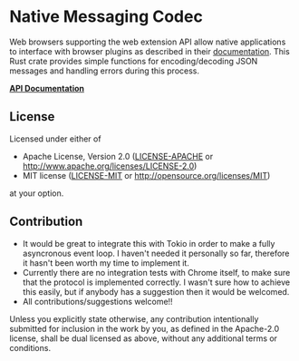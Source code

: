 # Native Messaging Codec

Web browsers supporting the web extension API allow native applications to interface with browser plugins as described in their [documentation](https://developer.chrome.com/extensions/nativeMessaging). This Rust crate provides simple functions for encoding/decoding JSON messages and handling errors during this process.

[**API Documentation**](https://docs.rs/native_messaging)

## License

Licensed under either of

 * Apache License, Version 2.0
   ([LICENSE-APACHE](LICENSE-APACHE) or http://www.apache.org/licenses/LICENSE-2.0)
 * MIT license
   ([LICENSE-MIT](LICENSE-MIT) or http://opensource.org/licenses/MIT)

at your option.

## Contribution

- It would be great to integrate this with Tokio in order to make a fully asyncronous event loop. I haven't needed it personally so far, therefore it hasn't been worth my time to implement it.
- Currently there are no integration tests with Chrome itself, to make sure that the protocol is implemented correctly. I wasn't sure how to achieve this easily, but if anybody has a suggestion then it would be welcomed.
- All contributions/suggestions welcome!!

Unless you explicitly state otherwise, any contribution intentionally submitted
for inclusion in the work by you, as defined in the Apache-2.0 license, shall be
dual licensed as above, without any additional terms or conditions.
